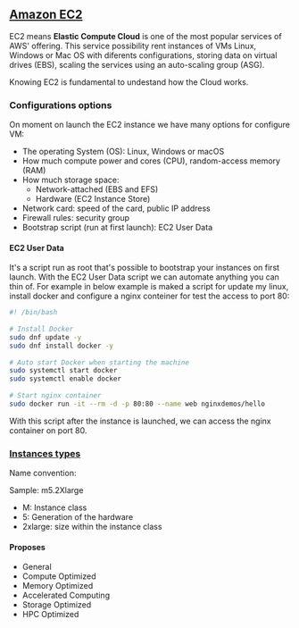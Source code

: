 ## [Amazon EC2](https://aws.amazon.com/ec2/features/#topic-0)

EC2 means **Elastic Compute Cloud** is one of the most popular services of AWS' offering. This service possibility rent
instances of VMs Linux, Windows or Mac OS with diferents configurations, storing data on virtual drives (EBS), scaling
the services using an auto-scaling group (ASG).

Knowing EC2 is fundamental to undestand how the Cloud works.

### Configurations options

On moment on launch the EC2 instance we have many options for configure VM:

- The operating System (OS): Linux, Windows or macOS
- How much compute power and cores (CPU), random-access memory (RAM)
- How much storage space:
    * Network-attached (EBS and EFS)
    * Hardware (EC2 Instance Store)
- Network card: speed of the card, public IP address
- Firewall rules: security group
- Bootstrap script (run at first launch): EC2 User Data

#### EC2 User Data

It's a script run as root that's possible to bootstrap your instances on first launch. With the EC2 User Data script we
can automate anything you can thin of. For example in below example is maked a script for update my linux, install
docker and configure a nginx conteiner for test the access to port 80:

```bash
#! /bin/bash  
  
# Install Docker  
sudo dnf update -y  
sudo dnf install docker -y  
  
# Auto start Docker when starting the machine  
sudo systemctl start docker  
sudo systemctl enable docker  
  
# Start nginx container  
sudo docker run -it --rm -d -p 80:80 --name web nginxdemos/hello
```

With this script after the instance is launched, we can access the nginx container on port 80.

### [Instances types]()

Name convention:

Sample: m5.2Xlarge

- M: Instance class
- 5: Generation of the hardware
- 2xlarge: size within the instance class

#### Proposes

- General
- Compute Optimized
- Memory Optimized
- Accelerated Computing
- Storage Optimized
- HPC Optimized